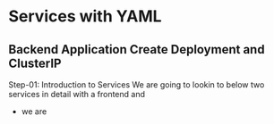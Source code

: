 # Services with YAML
## Backend Application Create Deployment and ClusterIP
Step-01: Introduction to Services
We are going to lookin to below two services in detail with a frontend and 
- we are 